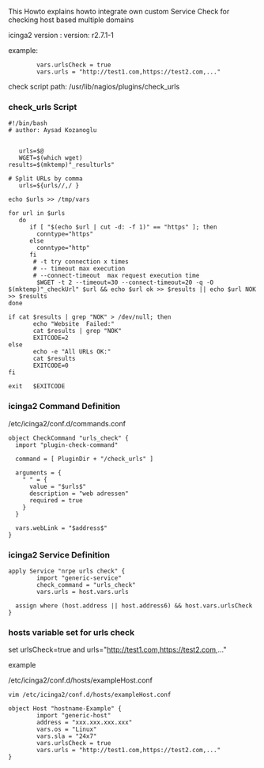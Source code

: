 This Howto explains howto integrate own custom Service Check for checking host based multiple domains

icinga2 version : version: r2.7.1-1


example:
```
        vars.urlsCheck = true
        vars.urls = "http://test1.com,https://test2.com,..."
```

check script path: /usr/lib/nagios/plugins/check_urls

### check_urls Script
```
#!/bin/bash
# author: Aysad Kozanoglu


   urls=$@
   WGET=$(which wget)
results=$(mktemp)"_resulturls"

# Split URLs by comma
   urls=${urls//,/ }

echo $urls >> /tmp/vars

for url in $urls
   do
      if [ "$(echo $url | cut -d: -f 1)" == "https" ]; then
        conntype="https"
      else
        conntype="http"
      fi
  	   # -t try connection x times
	   # -- timeout max execution 
	   # --connect-timeout  max request execution time
	    $WGET -t 2 --timeout=30 --connect-timeout=20 -q -O $(mktemp)"_checkUrl" $url && echo $url ok >> $results || echo $url NOK >> $results
done

if cat $results | grep "NOK" > /dev/null; then
       echo "Website  Failed:"
       cat $results | grep "NOK"
       EXITCODE=2
else
       echo -e "All URLs OK:"
       cat $results
       EXITCODE=0
fi

exit   $EXITCODE

```

### icinga2 Command Definition
/etc/icinga2/conf.d/commands.conf
```
object CheckCommand "urls_check" {
  import "plugin-check-command"

  command = [ PluginDir + "/check_urls" ]

  arguments = {
    " " = {
      value = "$urls$"
      description = "web adressen"
      required = true
    }
  }

  vars.webLink = "$address$"
}
```

### icinga2 Service Definition
```
apply Service "nrpe urls check" {
        import "generic-service"
        check_command = "urls_check"
        vars.urls = host.vars.urls

  assign where (host.address || host.address6) && host.vars.urlsCheck
}
```

### hosts variable set for urls check 
set urlsCheck=true and urls="http://test1.com,https://test2.com,..."

example

/etc/icinga2/conf.d/hosts/exampleHost.conf
```
vim /etc/icinga2/conf.d/hosts/exampleHost.conf

object Host "hostname-Example" {
        import "generic-host"
        address = "xxx.xxx.xxx.xxx"
        vars.os = "Linux"
        vars.sla = "24x7"
        vars.urlsCheck = true
        vars.urls = "http://test1.com,https://test2.com,..."
}
```
